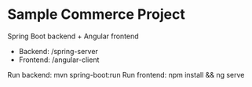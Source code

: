 # Sample Commerce Project

Spring Boot backend + Angular frontend
- Backend: /spring-server
- Frontend: /angular-client

Run backend: mvn spring-boot:run
Run frontend: npm install && ng serve
